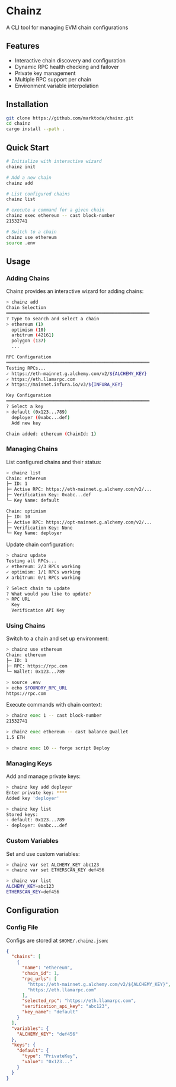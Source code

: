 # Chainz

A CLI tool for managing EVM chain configurations

## Features

- Interactive chain discovery and configuration
- Dynamic RPC health checking and failover
- Private key management
- Multiple RPC support per chain
- Environment variable interpolation

## Installation

```bash
git clone https://github.com/marktoda/chainz.git
cd chainz
cargo install --path .
```

## Quick Start

```bash
# Initialize with interactive wizard
chainz init

# Add a new chain
chainz add

# List configured chains
chainz list

# execute a command for a given chain
chainz exec ethereum -- cast block-number
21532741

# Switch to a chain
chainz use ethereum
source .env
```

## Usage

### Adding Chains

Chainz provides an interactive wizard for adding chains:

```bash
> chainz add
Chain Selection
══════════════════════════════════════════════════════
? Type to search and select a chain
> ethereum (1)
  optimism (10)
  arbitrum (42161)
  polygon (137)
  ...

RPC Configuration
══════════════════════════════════════════════════════
Testing RPCs...
✓ https://eth-mainnet.g.alchemy.com/v2/${ALCHEMY_KEY}
✓ https://eth.llamarpc.com
✗ https://mainnet.infura.io/v3/${INFURA_KEY}

Key Configuration
══════════════════════════════════════════════════════
? Select a key
> default (0x123...789)
  deployer (0xabc...def)
  Add new key

Chain added: ethereum (ChainId: 1)
```

### Managing Chains

List configured chains and their status:

```bash
> chainz list
Chain: ethereum
├─ ID: 1
├─ Active RPC: https://eth-mainnet.g.alchemy.com/v2/...
├─ Verification Key: 0xabc...def
└─ Key Name: default

Chain: optimism
├─ ID: 10
├─ Active RPC: https://opt-mainnet.g.alchemy.com/v2/...
├─ Verification Key: None
└─ Key Name: deployer
```

Update chain configuration:

```bash
> chainz update
Testing all RPCs...
✓ ethereum: 2/3 RPCs working
✓ optimism: 1/1 RPCs working
✗ arbitrum: 0/1 RPCs working

? Select chain to update
? What would you like to update?
> RPC URL
  Key
  Verification API Key
```

### Using Chains

Switch to a chain and set up environment:

```bash
> chainz use ethereum
Chain: ethereum
├─ ID: 1
├─ RPC: https://rpc.com
└─ Wallet: 0x123...789

> source .env
> echo $FOUNDRY_RPC_URL
https://rpc.com
```

Execute commands with chain context:

```bash
> chainz exec 1 -- cast block-number
21532741

> chainz exec ethereum -- cast balance @wallet
1.5 ETH

> chainz exec 10 -- forge script Deploy
```

### Managing Keys

Add and manage private keys:

```bash
> chainz key add deployer
Enter private key: ****
Added key 'deployer'

> chainz key list
Stored keys:
- default: 0x123...789
- deployer: 0xabc...def
```

### Custom Variables

Set and use custom variables:

```bash
> chainz var set ALCHEMY_KEY abc123
> chainz var set ETHERSCAN_KEY def456

> chainz var list
ALCHEMY_KEY=abc123
ETHERSCAN_KEY=def456
```

## Configuration

### Config File

Configs are stored at `$HOME/.chainz.json`:

```json
{
  "chains": [
    {
      "name": "ethereum",
      "chain_id": 1,
      "rpc_urls": [
        "https://eth-mainnet.g.alchemy.com/v2/${ALCHEMY_KEY}",
        "https://eth.llamarpc.com"
      ],
      "selected_rpc": "https://eth.llamarpc.com",
      "verification_api_key": "abc123",
      "key_name": "default"
    }
  ],
  "variables": {
    "ALCHEMY_KEY": "def456"
  },
  "keys": {
    "default": {
      "type": "PrivateKey",
      "value": "0x123..."
    }
  }
}
```
